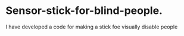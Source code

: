 # Sensor-stick-for-blind-people.
I have developed a code for making a stick foe visually disable people
